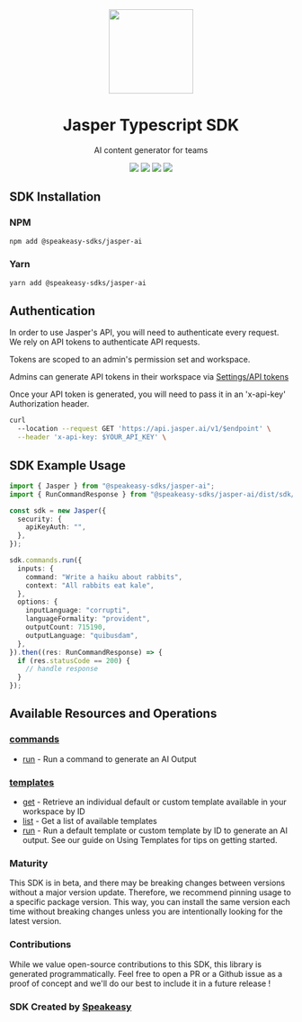 <div align="center">
   <img src="https://user-images.githubusercontent.com/6267663/231430254-e0ec79d4-98b8-45b5-b019-363e54d02e5b.svg" width="150" />
   <h1>Jasper Typescript SDK</h1>
   <p>AI content generator for teams</p>
   <a href="https://developers.jasper.ai/docs"><img src="https://img.shields.io/static/v1?label=Docs&message=API Ref&color=5444e4&style=for-the-badge" /></a>
   <a href="https://github.com/speakeasy-sdks/jasper-ts/actions"><img src="https://img.shields.io/github/actions/workflow/status/speakeasy-sdks/jasper-ts/speakeasy_sdk_generation.yml?style=for-the-badge" /></a>
  <a href="https://opensource.org/licenses/MIT"><img src="https://img.shields.io/badge/License-MIT-blue.svg?style=for-the-badge" /></a>
  <a href="https://github.com/speakeasy-sdks/jasper-ts/releases"><img src="https://img.shields.io/github/v/release/speakeasy-sdks/jasper-ts?sort=semver&style=for-the-badge" /></a>
</div>

<!-- Start SDK Installation -->
## SDK Installation

### NPM

```bash
npm add @speakeasy-sdks/jasper-ai
```

### Yarn

```bash
yarn add @speakeasy-sdks/jasper-ai
```
<!-- End SDK Installation -->

## Authentication

In order to use Jasper's API, you will need to authenticate every request. We rely on API tokens to authenticate API requests.

Tokens are scoped to an admin's permission set and workspace.

Admins can generate API tokens in their workspace via [Settings/API tokens](https://beta.jasper.ai/settings/tokens)

Once your API token is generated, you will need to pass it in an 'x-api-key' Authorization header.

```bash
curl 
  --location --request GET 'https://api.jasper.ai/v1/$endpoint' \
  --header 'x-api-key: $YOUR_API_KEY' \
 ```

## SDK Example Usage
<!-- Start SDK Example Usage -->
```typescript
import { Jasper } from "@speakeasy-sdks/jasper-ai";
import { RunCommandResponse } from "@speakeasy-sdks/jasper-ai/dist/sdk/models/operations";

const sdk = new Jasper({
  security: {
    apiKeyAuth: "",
  },
});

sdk.commands.run({
  inputs: {
    command: "Write a haiku about rabbits",
    context: "All rabbits eat kale",
  },
  options: {
    inputLanguage: "corrupti",
    languageFormality: "provident",
    outputCount: 715190,
    outputLanguage: "quibusdam",
  },
}).then((res: RunCommandResponse) => {
  if (res.statusCode == 200) {
    // handle response
  }
});
```
<!-- End SDK Example Usage -->

<!-- Start SDK Available Operations -->
## Available Resources and Operations


### [commands](docs/sdks/commands/README.md)

* [run](docs/sdks/commands/README.md#run) - Run a command to generate an AI Output

### [templates](docs/sdks/templates/README.md)

* [get](docs/sdks/templates/README.md#get) - Retrieve an individual default or custom template available in your workspace by ID
* [list](docs/sdks/templates/README.md#list) - Get a list of available templates
* [run](docs/sdks/templates/README.md#run) - Run a default template or custom template by ID to generate an AI output. See our guide on Using Templates for tips on getting started.
<!-- End SDK Available Operations -->

### Maturity

This SDK is in beta, and there may be breaking changes between versions without a major version update. Therefore, we recommend pinning usage
to a specific package version. This way, you can install the same version each time without breaking changes unless you are intentionally
looking for the latest version.

### Contributions

While we value open-source contributions to this SDK, this library is generated programmatically.
Feel free to open a PR or a Github issue as a proof of concept and we'll do our best to include it in a future release !

### SDK Created by [Speakeasy](https://docs.speakeasyapi.dev/docs/using-speakeasy/client-sdks)

